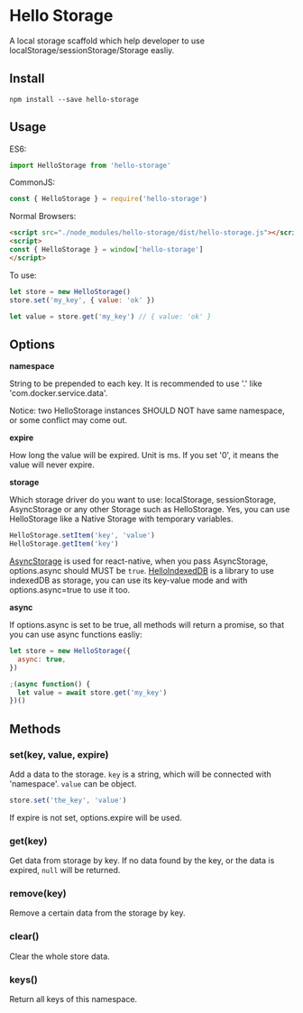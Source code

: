 # Hello Storage

A local storage scaffold which help developer to use localStorage/sessionStorage/Storage easliy.

## Install

```
npm install --save hello-storage
```

## Usage
ES6:

```js
import HelloStorage from 'hello-storage'
```

CommonJS:

```js
const { HelloStorage } = require('hello-storage')
```

Normal Browsers:

```html
<script src="./node_modules/hello-storage/dist/hello-storage.js"></script>
<script>
const { HelloStorage } = window['hello-storage']
</script>
```

To use:

```js
let store = new HelloStorage()
store.set('my_key', { value: 'ok' })

let value = store.get('my_key') // { value: 'ok' }
```

## Options

**namespace**

String to be prepended to each key. It is recommended to use '.' like 'com.docker.service.data'.

Notice: two HelloStorage instances SHOULD NOT have same namespace, or some conflict may come out.

**expire**

How long the value will be expired. Unit is ms. If you set '0', it means the value will never expire.

**storage**

Which storage driver do you want to use: localStorage, sessionStorage, AsyncStorage or any other Storage such as HelloStorage. Yes, you can use HelloStorage like a Native Storage with temporary variables.

```js
HelloStorage.setItem('key', 'value')
HelloStorage.getItem('key')
```

[AsyncStorage](https://facebook.github.io/react-native/docs/asyncstorage.html) is used for react-native, when you pass AsyncStorage, options.async should MUST be `true`.
[HelloIndexedDB](https://github.com/tangshuang/hello-indexeddb) is a library to use indexedDB as storage, you can use its key-value mode and with options.async=true to use it too.

**async**

If options.async is set to be true, all methods will return a promise, so that you can use async functions easliy:

```js
let store = new HelloStorage({
  async: true,
})

;(async function() {
  let value = await store.get('my_key')
})()
```

## Methods

### set(key, value, expire)

Add a data to the storage. `key` is a string, which will be connected with 'namespace'. `value` can be object.

```js
store.set('the_key', 'value')
```

If expire is not set, options.expire will be used.

### get(key)

Get data from storage by key. If no data found by the key, or the data is expired, `null` will be returned.

### remove(key)

Remove a certain data from the storage by key.

### clear()

Clear the whole store data.

### keys()

Return all keys of this namespace.

